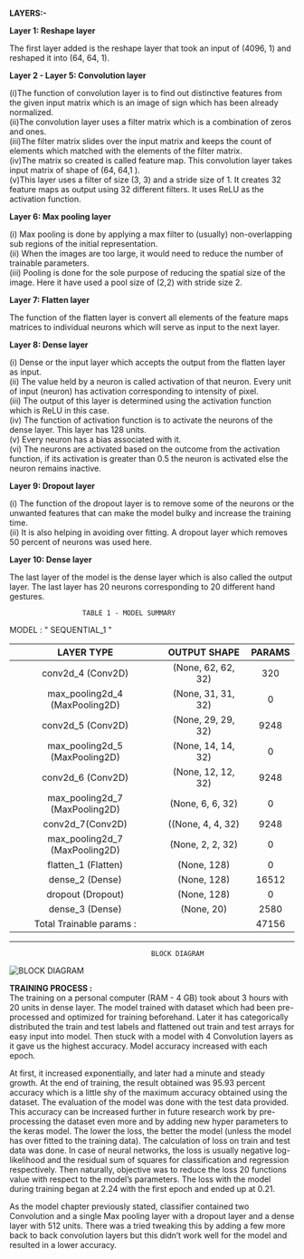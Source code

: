 **LAYERS:-**

**Layer 1: Reshape layer** 

The first layer added is the reshape layer that took an input of (4096, 1) and reshaped it into (64, 64, 1).

**Layer 2 - Layer 5: Convolution layer**

(i)The function of convolution layer is to find out distinctive features from the given input matrix which is an image of sign which has been already normalized.<br />
(ii)The convolution layer uses a filter matrix which is a combination of zeros and ones.<br />
(iii)The filter matrix slides over the input matrix and keeps the count of elements which matched with the elements of the filter matrix. <br />
(iv)The matrix so created is called feature map. This convolution layer takes input matrix of shape of (64, 64,1 ). <br />
(v)This layer uses a filter of size (3, 3) and a stride size of 1. It creates 32 feature maps as output using 32 different filters. It uses ReLU as the activation function.<br />


**Layer 6: Max pooling layer**

(i) Max pooling is done by applying a max filter to (usually) non-overlapping sub regions of the initial representation.<br />
(ii) When the images are too large, it would need to reduce the number of trainable parameters. <br />
(iii) Pooling is done for the sole purpose of reducing the spatial size of the image. Here it have used a pool size of (2,2) with stride size 2.<br />

**Layer 7: Flatten layer**

The function of the flatten layer is convert all elements of the feature maps matrices to individual neurons which will serve as input to the next layer.<br />

**Layer 8: Dense layer**

(i) Dense or the input layer which accepts the output from the flatten layer as input. <br />
(ii) The value held by a neuron is called activation of that neuron. Every unit of input (neuron) has activation corresponding to intensity of pixel. <br />
(iii) The output of this layer is determined using the activation function which is ReLU in this case. <br />
(iv) The function of activation function is to activate the neurons of the dense layer. This layer has 128 units. <br />
(v) Every neuron has a bias associated with it. <br />
(vi) The neurons are activated based on the outcome from the activation function, if its activation is greater than 0.5 the neuron is activated else the neuron remains inactive.<br />

**Layer 9: Dropout layer**

(i) The function of the dropout layer is to remove some of the neurons or the unwanted features that can make the model bulky and increase the training time. <br />
(ii) It is also helping in avoiding over fitting. A dropout layer which removes 50 percent of neurons was used here.<br />

**Layer 10: Dense layer**

The last layer of the model is the dense layer which is also called the output layer. The last layer has 20 neurons corresponding to 20 different hand gestures.<br />
     
                      TABLE 1 - MODEL SUMMARY
                      
MODEL : " SEQUENTIAL_1 "

| LAYER TYPE        | OUTPUT SHAPE       | PARAMS  |
| :-------------:   |:-------------:     | :-----: |
| conv2d_4 (Conv2D)          | (None, 62, 62, 32)      | 320   |
| max_pooling2d_4 (MaxPooling2D)          | (None, 31, 31, 32)           |   0   |
| conv2d_5 (Conv2D)     | (None, 29, 29, 32)           |    9248   |
| max_pooling2d_5 (MaxPooling2D)     | (None, 14, 14, 32)           |    0   |
| conv2d_6 (Conv2D)     | (None, 12, 12, 32)           |    9248   |
| max_pooling2d_7 (MaxPooling2D)     | (None, 6, 6, 32)           |    0  |
| conv2d_7(Conv2D)     | ((None, 4, 4, 32)           |    9248   |
| max_pooling2d_7 (MaxPooling2D)     | (None, 2, 2, 32)           |    0   |
| flatten_1 (Flatten)     | (None, 128)           |    0   |
| dense_2 (Dense)     | (None, 128)           |    16512   |
| dropout (Dropout)     | (None, 128)           |    0   |
| dense_3 (Dense)     | (None, 20)           |    2580   |
| Total Trainable params : |                 |       47156|
-----------------------------------

                                       BLOCK DIAGRAM
![BLOCK DIAGRAM](https://user-images.githubusercontent.com/78750216/175886183-71054e65-0be6-40c3-95f5-90def8e9ca14.png)
                            
**TRAINING PROCESS :** <br/>
The training on a personal computer (RAM - 4 GB) took about 3 hours with 20 units in dense layer. The model trained with dataset which had been pre- processed and optimized for training beforehand. Later it has categorically distributed the train and test labels and flattened out train and test arrays for easy input into model. Then stuck with a model with 4 Convolution layers as it gave us the highest accuracy. Model accuracy increased with each epoch.

At first, it increased exponentially, and later had a minute and steady growth. At the end of training, the result obtained was 95.93 percent accuracy which is a little shy of the maximum accuracy obtained using the dataset. The evaluation of the model was done with the test data provided. This accuracy can be increased further in future research work by pre-processing the dataset even more and by adding new hyper parameters to the keras model. The lower the loss, the better the model (unless the model has over fitted to the training data). The calculation of loss on train and test data was done. In case of neural networks, the loss is usually negative log-likelihood and the residual sum of squares for classification and regression respectively. Then naturally, objective was to reduce the loss 20 functions value with respect to the model’s parameters. The loss with the model during training began at 2.24 with the first epoch and ended up at 0.21.

As the model chapter previously stated, classifier contained two Convolution and a single Max pooling layer with a dropout layer and a dense layer with 512 units. There was a tried tweaking this by adding a few more back to back convolution layers but this didn’t work well for the model and resulted in a lower accuracy.


                       

